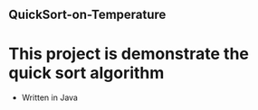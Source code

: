 ## QuickSort-on-Temperature
# This project is demonstrate the quick sort algorithm
* Written in Java
